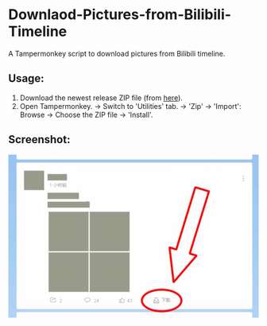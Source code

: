 # Downlaod-Pictures-from-Bilibili-Timeline
A Tampermonkey script to download pictures from Bilibili timeline.

## Usage:
1. Download the newest release ZIP file (from [here](releases)).
2. Open Tampermonkey. -> Switch to 'Utilities' tab. -> 'Zip' -> 'Import': Browse -> Choose the ZIP file -> 'Install'.

## Screenshot:
![Screenshot](res/Capture.jpg?raw=true)
